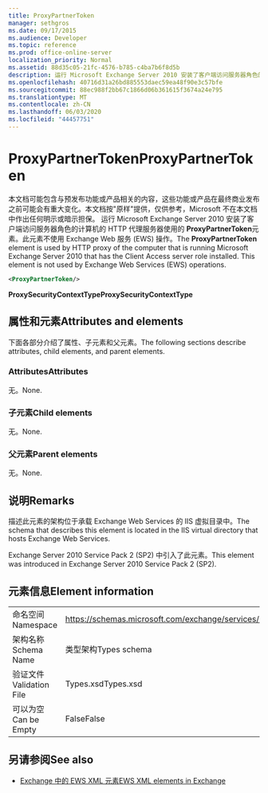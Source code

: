 ```yaml
---
title: ProxyPartnerToken
manager: sethgros
ms.date: 09/17/2015
ms.audience: Developer
ms.topic: reference
ms.prod: office-online-server
localization_priority: Normal
ms.assetid: 88d35c05-21fc-4576-b785-c4ba7b6f8d5b
description: 运行 Microsoft Exchange Server 2010 安装了客户端访问服务器角色的计算机的 HTTP 代理服务器使用的ProxyPartnerToken元素。此元素不使用 Exchange Web 服务 (EWS) 操作。
ms.openlocfilehash: 40716d31a26bd885553daec59ea48f90e3c57bfe
ms.sourcegitcommit: 88ec988f2bb67c1866d06b361615f3674a24e795
ms.translationtype: MT
ms.contentlocale: zh-CN
ms.lasthandoff: 06/03/2020
ms.locfileid: "44457751"
---
```

# <a name="proxypartnertoken"></a><span data-ttu-id="4361e-104">ProxyPartnerToken</span><span class="sxs-lookup"><span data-stu-id="4361e-104">ProxyPartnerToken</span></span>

<span data-ttu-id="4361e-p102">本文档可能包含与预发布功能或产品相关的内容，这些功能或产品在最终商业发布之前可能会有重大变化。本文档按"原样"提供，仅供参考，Microsoft 不在本文档中作出任何明示或暗示担保。 运行 Microsoft Exchange Server 2010 安装了客户端访问服务器角色的计算机的 HTTP 代理服务器使用的 **ProxyPartnerToken**元素。此元素不使用 Exchange Web 服务 (EWS) 操作。</span><span class="sxs-lookup"><span data-stu-id="4361e-p102">The **ProxyPartnerToken** element is used by HTTP proxy of the computer that is running Microsoft Exchange Server 2010 that has the Client Access server role installed. This element is not used by Exchange Web Services (EWS) operations.</span></span> 
  
```XML
<ProxyPartnerToken/>
```

 <span data-ttu-id="4361e-107">**ProxySecurityContextType**</span><span class="sxs-lookup"><span data-stu-id="4361e-107">**ProxySecurityContextType**</span></span>
## <a name="attributes-and-elements"></a><span data-ttu-id="4361e-108">属性和元素</span><span class="sxs-lookup"><span data-stu-id="4361e-108">Attributes and elements</span></span>

<span data-ttu-id="4361e-109">下面各部分介绍了属性、子元素和父元素。</span><span class="sxs-lookup"><span data-stu-id="4361e-109">The following sections describe attributes, child elements, and parent elements.</span></span>
  
### <a name="attributes"></a><span data-ttu-id="4361e-110">Attributes</span><span class="sxs-lookup"><span data-stu-id="4361e-110">Attributes</span></span>

<span data-ttu-id="4361e-111">无。</span><span class="sxs-lookup"><span data-stu-id="4361e-111">None.</span></span>
  
### <a name="child-elements"></a><span data-ttu-id="4361e-112">子元素</span><span class="sxs-lookup"><span data-stu-id="4361e-112">Child elements</span></span>

<span data-ttu-id="4361e-113">无。</span><span class="sxs-lookup"><span data-stu-id="4361e-113">None.</span></span>
  
### <a name="parent-elements"></a><span data-ttu-id="4361e-114">父元素</span><span class="sxs-lookup"><span data-stu-id="4361e-114">Parent elements</span></span>

<span data-ttu-id="4361e-115">无。</span><span class="sxs-lookup"><span data-stu-id="4361e-115">None.</span></span>
  
## <a name="remarks"></a><span data-ttu-id="4361e-116">说明</span><span class="sxs-lookup"><span data-stu-id="4361e-116">Remarks</span></span>

<span data-ttu-id="4361e-117">描述此元素的架构位于承载 Exchange Web Services 的 IIS 虚拟目录中。</span><span class="sxs-lookup"><span data-stu-id="4361e-117">The schema that describes this element is located in the IIS virtual directory that hosts Exchange Web Services.</span></span>
  
<span data-ttu-id="4361e-118">Exchange Server 2010 Service Pack 2 (SP2) 中引入了此元素。</span><span class="sxs-lookup"><span data-stu-id="4361e-118">This element was introduced in Exchange Server 2010 Service Pack 2 (SP2).</span></span>
  
## <a name="element-information"></a><span data-ttu-id="4361e-119">元素信息</span><span class="sxs-lookup"><span data-stu-id="4361e-119">Element information</span></span>

|||
|:-----|:-----|
|<span data-ttu-id="4361e-120">命名空间</span><span class="sxs-lookup"><span data-stu-id="4361e-120">Namespace</span></span>  <br/> |https://schemas.microsoft.com/exchange/services/2006/types  <br/> |
|<span data-ttu-id="4361e-121">架构名称</span><span class="sxs-lookup"><span data-stu-id="4361e-121">Schema Name</span></span>  <br/> |<span data-ttu-id="4361e-122">类型架构</span><span class="sxs-lookup"><span data-stu-id="4361e-122">Types schema</span></span>  <br/> |
|<span data-ttu-id="4361e-123">验证文件</span><span class="sxs-lookup"><span data-stu-id="4361e-123">Validation File</span></span>  <br/> |<span data-ttu-id="4361e-124">Types.xsd</span><span class="sxs-lookup"><span data-stu-id="4361e-124">Types.xsd</span></span>  <br/> |
|<span data-ttu-id="4361e-125">可以为空</span><span class="sxs-lookup"><span data-stu-id="4361e-125">Can be Empty</span></span>  <br/> |<span data-ttu-id="4361e-126">False</span><span class="sxs-lookup"><span data-stu-id="4361e-126">False</span></span>  <br/> |
   
## <a name="see-also"></a><span data-ttu-id="4361e-127">另请参阅</span><span class="sxs-lookup"><span data-stu-id="4361e-127">See also</span></span>



- [<span data-ttu-id="4361e-128">Exchange 中的 EWS XML 元素</span><span class="sxs-lookup"><span data-stu-id="4361e-128">EWS XML elements in Exchange</span></span>](ews-xml-elements-in-exchange.md)

